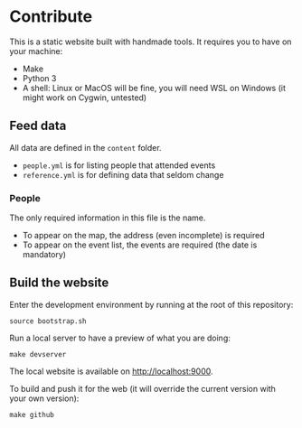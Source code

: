 # Contribute

This is a static website built with handmade tools. It requires you to have
on your machine:

* Make
* Python 3
* A shell: Linux or MacOS will be fine, you will need WSL on Windows (it
  might work on Cygwin, untested)

## Feed data

All data are defined in the `content` folder.

* `people.yml` is for listing people that attended events
* `reference.yml` is for defining data that seldom change

### People

The only required information in this file is the name.

* To appear on the map, the address (even incomplete) is required
* To appear on the event list, the events are required (the date is
  mandatory)

## Build the website

Enter the development environment by running at the root of this repository:

```shell
source bootstrap.sh
```

Run a local server to have a preview of what you are doing:

```shell
make devserver
```

The local website is available on [http://localhost:9000](http://localhost:9000).

To build and push it for the web (it will override the current version with
your own version):

```shell
make github
```
